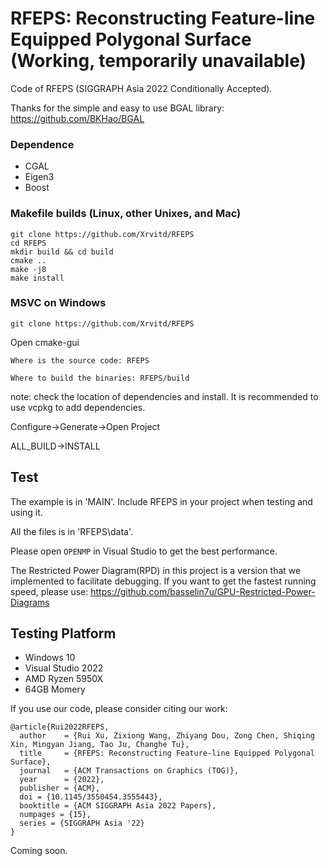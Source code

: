 # RFEPS: Reconstructing Feature-line Equipped Polygonal Surface (Working, temporarily unavailable)
Code of RFEPS (SIGGRAPH Asia 2022 Conditionally Accepted).

Thanks for the simple and easy to use BGAL library: https://github.com/BKHao/BGAL

### Dependence

- CGAL 
- Eigen3
- Boost

### Makefile builds (Linux, other Unixes, and Mac)

```
git clone https://github.com/Xrvitd/RFEPS
cd RFEPS
mkdir build && cd build
cmake ..
make -j8
make install
```


### MSVC on Windows

```
git clone https://github.com/Xrvitd/RFEPS
```
Open cmake-gui

```
Where is the source code: RFEPS

Where to build the binaries: RFEPS/build
```

note: check the location of dependencies and install. It is recommended to use vcpkg to add dependencies.

Configure->Generate->Open Project

ALL_BUILD->INSTALL



## Test

The example is in 'MAIN'. Include RFEPS in your project when testing and using it.

All the files is in 'RFEPS\data'. 

Please open ``OPENMP`` in Visual Studio to get the best performance.

The Restricted Power Diagram(RPD) in this project is a version that we implemented to facilitate debugging. If you want to get the fastest running speed, please use:
https://github.com/basselin7u/GPU-Restricted-Power-Diagrams


## Testing Platform
- Windows 10 
- Visual Studio 2022
- AMD Ryzen 5950X
- 64GB Momery




If you use our code, please consider citing our work:
```
@article{Rui2022RFEPS,
  author    = {Rui Xu, Zixiong Wang, Zhiyang Dou, Zong Chen, Shiqing Xin, Mingyan Jiang, Tao Ju, Changhe Tu},
  title     = {RFEPS: Reconstructing Feature-line Equipped Polygonal Surface},
  journal   = {ACM Transactions on Graphics (TOG)},
  year      = {2022},
  publisher = {ACM},
  doi = {10.1145/3550454.3555443},
  booktitle = {ACM SIGGRAPH Asia 2022 Papers},
  numpages = {15},
  series = {SIGGRAPH Asia '22}
}
```
Coming soon.
